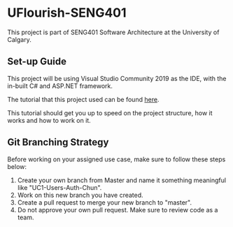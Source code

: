 # UFlourish-SENG401
This project is part of SENG401 Software Architecture at the University of Calgary.

## Set-up Guide

This project will be using Visual Studio Community 2019 as the IDE, with the in-built C# and ASP.NET framework.

The tutorial that this project used can be found [here](https://youtu.be/BfEjDD8mWYg).

This tutorial should get you up to speed on the project structure, how it works and how to work on it.

## Git Branching Strategy

Before working on your assigned use case, make sure to follow these steps below:

1. Create your own branch from Master and name it something meaningful like "UC1-Users-Auth-Chun".
2. Work on this new branch you have created.
3. Create a pull request to merge your new branch to "master".
4. Do not approve your own pull request. Make sure to review code as a team.
